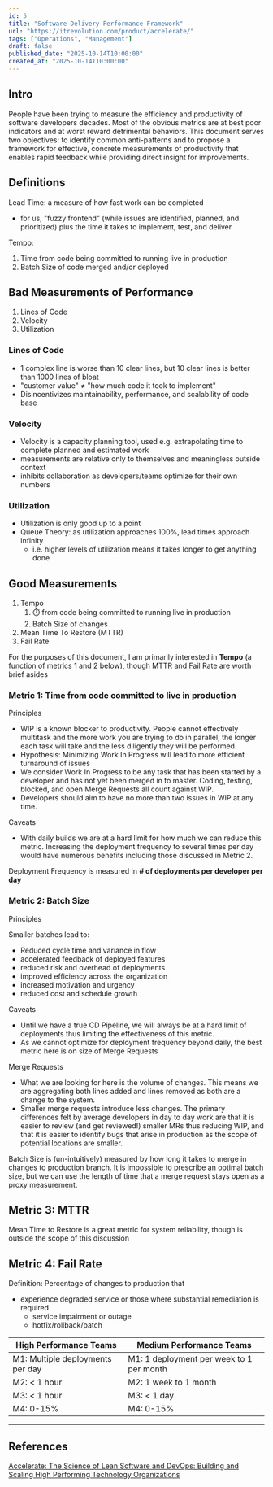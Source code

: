 ```yaml
---
id: 5
title: "Software Delivery Performance Framework"
url: "https://itrevolution.com/product/accelerate/"
tags: ["Operations", "Management"]
draft: false
published_date: "2025-10-14T10:00:00"
created_at: "2025-10-14T10:00:00"
---
```


## Intro

People have been trying to measure the efficiency and productivity of software developers decades. Most of the obvious metrics are at best poor indicators and at worst reward detrimental behaviors. This document serves two objectives: to identify common anti-patterns and to propose a framework for effective, concrete measurements of productivity that enables rapid feedback while providing direct insight for improvements.

## Definitions

Lead Time: a measure of how fast work can be completed

- for us, "fuzzy frontend" (while issues are identified, planned, and prioritized) plus the time it takes to implement, test, and deliver

Tempo:

1. Time from code being committed to running live in production
2. Batch Size of code merged and/or deployed

## Bad Measurements of Performance

1. Lines of Code
2. Velocity
3. Utilization

### Lines of Code

- 1 complex line is worse than 10 clear lines, but 10 clear lines is better than 1000 lines of bloat
- "customer value" ≠ "how much code it took to implement"
- Disincentivizes maintainability, performance, and scalability of code base

### Velocity

- Velocity is a capacity planning tool, used e.g. extrapolating time to complete planned and estimated work
- measurements are relative only to themselves and meaningless outside context
- inhibits collaboration as developers/teams optimize for their own numbers

### Utilization

- Utilization is only good up to a point
- Queue Theory: as utilization approaches 100%, lead times approach infinity
    - i.e. higher levels of utilization means it takes longer to get anything done

## Good Measurements

1. Tempo
    1. ⏱️  from code being committed to running live in production
    2. Batch Size of changes
2. Mean Time To Restore (MTTR)
3. Fail Rate

For the purposes of this document, I am primarily interested in **Tempo** (a function of metrics 1 and 2 below), though MTTR and Fail Rate are worth brief asides

### Metric 1: Time from code committed to live in production

Principles

- WIP is a known blocker to productivity. People cannot effectively multitask and the more work you are trying to do in parallel, the longer each task will take and the less diligently they will be performed.
- Hypothesis: Minimizing Work In Progress will lead to more efficient turnaround of issues
- We consider Work In Progress to be any task that has been started by a developer and has not yet been merged in to master. Coding, testing, blocked, and open Merge Requests all count against WIP.
- Developers should aim to have no more than two issues in WIP at any time.

Caveats

- With daily builds we are at a hard limit for how much we can reduce this metric. Increasing the deployment frequency to several times per day would have numerous benefits including those discussed in Metric 2.

Deployment Frequency is measured in **# of deployments per developer per day**

### Metric 2: Batch Size

Principles

Smaller batches lead to:

- Reduced cycle time and variance in flow
- accelerated feedback of deployed features
- reduced risk and overhead of deployments
- improved efficiency across the organization
- increased motivation and urgency
- reduced cost and schedule growth

Caveats

- Until we have a true CD Pipeline, we will always be at a hard limit of deployments thus limiting the effectiveness of this metric.
- As we cannot optimize for deployment frequency beyond daily, the best metric here is on size of Merge Requests

Merge Requests

- What we are looking for here is the volume of changes. This means we are aggregating both lines added and lines removed as both are a change to the system.
- Smaller merge requests introduce less changes. The primary differences felt by average developers in day to day work are that it is easier to review (and get reviewed!) smaller MRs thus reducing WIP, and that it is easier to identify bugs that arise in production as the scope of potential locations are smaller.

Batch Size is (un-intuitively) measured by how long it takes to merge in changes to production branch. It is impossible to prescribe an optimal batch size, but we can use the length of time that a merge request stays open as a proxy measurement.

## Metric 3: MTTR

Mean Time to Restore is a great metric for system reliability, though is outside the scope of this discussion

## Metric 4: Fail Rate

Definition: Percentage of changes to production that

- experience degraded service or those where substantial remediation is required
    - service impairment or outage
    - hotfix/rollback/patch
    

| High Performance Teams | Medium Performance Teams |
|------------------------|-------------------------|
| M1: Multiple deployments per day | M1: 1 deployment per week to 1 per month |
| M2: < 1 hour | M2: 1 week to 1 month
| M3: < 1 hour | M3: < 1 day |
| M4: 0-15% | M4: 0-15% |


---

## References

[Accelerate: The Science of Lean Software and DevOps: Building and Scaling High Performing Technology Organizations](https://itrevolution.com/product/accelerate/)